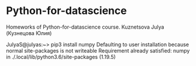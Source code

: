 # Python-for-datascience
Homeworks of Python-for-datascience course.
Kuznetsova Julya (Кузнецова Юлия)


JulyaS@julyas:~> pip3 install numpy
Defaulting to user installation because normal site-packages is not writeable
Requirement already satisfied: numpy in ./.local/lib/python3.6/site-packages (1.19.5)
